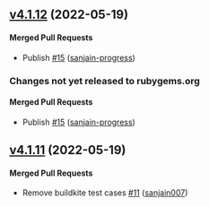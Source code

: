 <!-- latest_release 4.1.12 -->
## [v4.1.12](https://github.com/chef/semverse/tree/v4.1.12) (2022-05-19)

#### Merged Pull Requests
- Publish [#15](https://github.com/chef/semverse/pull/15) ([sanjain-progress](https://github.com/sanjain-progress))
<!-- latest_release -->

<!-- release_rollup since=4.1.11 -->
### Changes not yet released to rubygems.org

#### Merged Pull Requests
- Publish [#15](https://github.com/chef/semverse/pull/15) ([sanjain-progress](https://github.com/sanjain-progress)) <!-- 4.1.12 -->
<!-- release_rollup -->

<!-- latest_stable_release -->
## [v4.1.11](https://github.com/chef/semverse/tree/v4.1.11) (2022-05-19)

#### Merged Pull Requests
- Remove buildkite test cases [#11](https://github.com/chef/semverse/pull/11) ([sanjain007](https://github.com/sanjain007))
<!-- latest_stable_release -->

